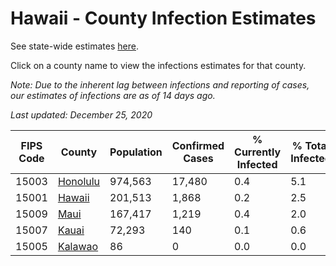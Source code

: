 # Hawaii - County Infection Estimates

See state-wide estimates [here](/infections/us-hi).

Click on a county name to view the infections estimates for that county.

*Note: Due to the inherent lag between infections and reporting of cases, our estimates of infections are as of 14 days ago.*

*Last updated: December 25, 2020*

|   FIPS Code |               County |   Population |   Confirmed Cases |   % Currently Infected |   % Total Infected |
|-------------|----------------------|--------------|-------------------|------------------------|--------------------|
|       15003 | [Honolulu](honolulu) |      974,563 |            17,480 |                    0.4 |                5.1 |
|       15001 |     [Hawaii](hawaii) |      201,513 |             1,868 |                    0.2 |                2.5 |
|       15009 |         [Maui](maui) |      167,417 |             1,219 |                    0.4 |                2.0 |
|       15007 |       [Kauai](kauai) |       72,293 |               140 |                    0.1 |                0.6 |
|       15005 |   [Kalawao](kalawao) |           86 |                 0 |                    0.0 |                0.0 |
